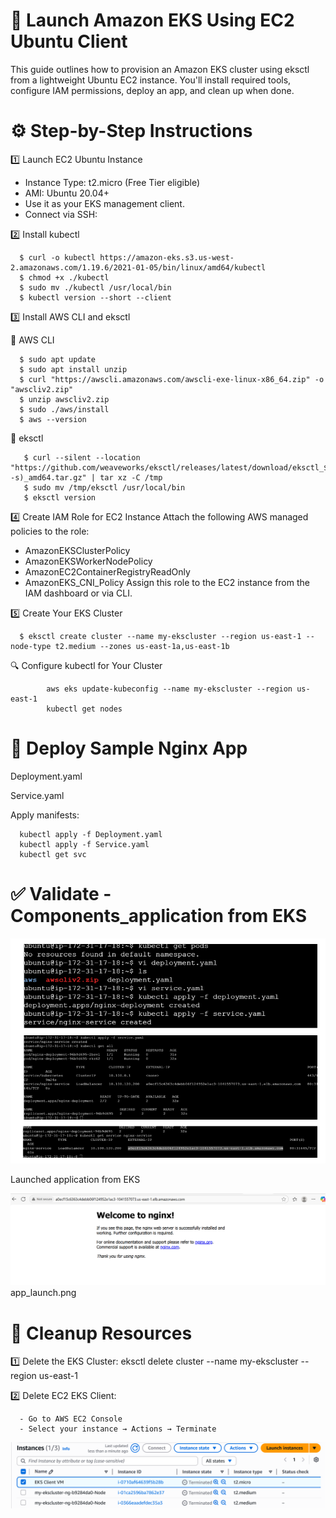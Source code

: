 # 🚀 Launch Amazon EKS Using EC2 Ubuntu Client

This guide outlines how to provision an Amazon EKS cluster using eksctl from a lightweight Ubuntu EC2 instance. You'll install required tools, configure IAM permissions, deploy an app, and clean up when done.

# ⚙️ Step-by-Step Instructions
1️⃣ Launch EC2 Ubuntu Instance
- Instance Type: t2.micro (Free Tier eligible)
- AMI: Ubuntu 20.04+
- Use it as your EKS management client.
- Connect via SSH:

2️⃣ Install kubectl

      $ curl -o kubectl https://amazon-eks.s3.us-west-2.amazonaws.com/1.19.6/2021-01-05/bin/linux/amd64/kubectl
      $ chmod +x ./kubectl
      $ sudo mv ./kubectl /usr/local/bin
      $ kubectl version --short --client

3️⃣ Install AWS CLI and eksctl

🔹 AWS CLI

        
      $ sudo apt update
      $ sudo apt install unzip
      $ curl "https://awscli.amazonaws.com/awscli-exe-linux-x86_64.zip" -o "awscliv2.zip"
      $ unzip awscliv2.zip
      $ sudo ./aws/install
      $ aws --version
🔹 eksctl
         
       $ curl --silent --location "https://github.com/weaveworks/eksctl/releases/latest/download/eksctl_$(uname -s)_amd64.tar.gz" | tar xz -C /tmp  
       $ sudo mv /tmp/eksctl /usr/local/bin
       $ eksctl version

4️⃣ Create IAM Role for EC2 Instance
Attach the following AWS managed policies to the role:
- AmazonEKSClusterPolicy
- AmazonEKSWorkerNodePolicy
- AmazonEC2ContainerRegistryReadOnly
- AmazonEKS_CNI_Policy
Assign this role to the EC2 instance from the IAM dashboard or via CLI.

5️⃣ Create Your EKS Cluster
          
      $ eksctl create cluster --name my-ekscluster --region us-east-1 --node-type t2.medium --zones us-east-1a,us-east-1b


🔍 Configure kubectl for Your Cluster

            
            aws eks update-kubeconfig --name my-ekscluster --region us-east-1
            kubectl get nodes

            
# 🚀 Deploy Sample Nginx App

   Deployment.yaml

   Service.yaml

Apply manifests:
      
      kubectl apply -f Deployment.yaml
      kubectl apply -f Service.yaml
      kubectl get svc

#  ✅ Validate - Components_application from EKS

![Validate - Components_application from EKS](EKS_components.png)


Launched application from EKS

![Validate - Components_application from EKS](app_launch.png)
app_launch.png


# 🧹 Cleanup Resources

  
  1️⃣ Delete the EKS Cluster:
       eksctl delete cluster --name my-ekscluster --region us-east-1


  2️⃣ Delete EC2 EKS Client:
  
      - Go to AWS EC2 Console                                           
      - Select your instance → Actions → Terminate


![Cleanup Resources](clean_up.png)




















